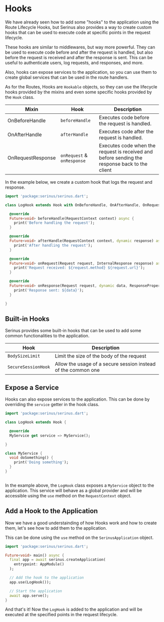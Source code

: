 # Hooks

We have already seen how to add some "hooks" to the application using the Route Lifecycle Hooks, but Serinus also provides a way to create custom hooks that can be used to execute code at specific points in the request lifecycle.

These hooks are similar to middlewares, but way more powerful. They can be used to execute code before and after the request is handled, but also before the request is received and after the response is sent.
This can be useful to authenticate users, log requests, and responses, and more.

Also, hooks can expose services to the application, so you can use them to create global services that can be used in the route handlers.

As for the Routes, Hooks are `Hookable` objects, so they can use the lifecycle hooks provided by the mixins and even some specific hooks provided by the `Hook` class.

| Mixin | Hook | Description |
|-------|------|-------------|
| OnBeforeHandle | `beforeHandle` | Executes code before the request is handled. |
| OnAfterHandle | `afterHandle` | Executes code after the request is handled. |
| OnRequestResponse | `onRequest` & `onResponse` | Executes code when the request is received and before sending the response back to the client |

In the example below, we create a custom hook that logs the request and response.

```dart
import 'package:serinus/serinus.dart';

class LogHook extends Hook with OnBeforeHandle, OnAfterHandle, OnRequestResponse {

  @override
  Future<void> beforeHandle(RequestContext context) async {
    print('Before handling the request');
  }

  @override
  Future<void> afterHandle(RequestContext context, dynamic response) async {
    print('After handling the request');
  }

  @override
  Future<void> onRequest(Request request, InternalResponse response) async {
    print('Request received: ${request.method} ${request.url}');
  }

  @override
  Future<void> onResponse(Request request, dynamic data, ResponseProperties properties) async {
    print('Response sent: ${data}');
  }

}
```

## Built-in Hooks

Serinus provides some built-in hooks that can be used to add some common functionalities to the application.

| Hook | Description |
|------|-------------|
| `BodySizeLimit` | Limit the size of the body of the request |
| `SecureSessionHook` | Allow the usage of a secure session instead of the common one |

## Expose a Service

Hooks can also expose services to the application. This can be done by overriding the `service` getter in the hook class.

```dart
import 'package:serinus/serinus.dart';

class LogHook extends Hook {

  @override
  MyService get service => MyService();

}

class MyService {
  void doSomething() {
    print('Doing something');
  }
}
  
```

In the example above, the `LogHook` class exposes a `MyService` object to the application. This service will behave as a global provider and will be accessible using the `use` method on the `RequestContext` object.

## Add a Hook to the Application

Now we have a good understainding of how Hooks work and how to create them, let's see how to add them to the application.

This can be done using the `use` method on the `SerinusApplication` object.

```dart
import 'package:serinus/serinus.dart';

Future<void> main() async {
  final app = await serinus.createApplication(
    entrypoint: AppModule()
  );

  // Add the hook to the application
  app.use(LogHook());

  // Start the application
  await app.serve();
}
```

And that's it! Now the `LogHook` is added to the application and will be executed at the specified points in the request lifecycle.